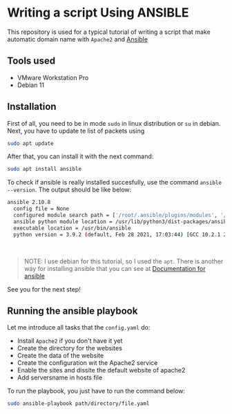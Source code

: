 # Writing a script Using ANSIBLE
This repository is used for a typical tutorial of writing a script that make automatic domain name with `Apache2` and [Ansible](https://ansible.com)
## Tools used
- VMware Workstation Pro
- Debian 11

## Installation
First of all, you need to be in mode `sudo` in linux distribution or `su` in debian. Next, you have to update te list of packets using
```sh
sudo apt update
```
After that, you can install it with the next command:
```sh
sudo apt install ansible
```
To check if ansible is really installed succesfully, use the command `ansible --version`. The output should be like below:
```sh
ansible 2.10.8
  config file = None
  configured module search path = ['/root/.ansible/plugins/modules', '/usr/share/ansible/plugins/modules']
  ansible python module location = /usr/lib/python3/dist-packages/ansible
  executable location = /usr/bin/ansible
  python version = 3.9.2 (default, Feb 28 2021, 17:03:44) [GCC 10.2.1 20210110]

```
&nbsp;
> NOTE: I use debian for this tutorial, so I used the `apt`. There is another way for installing ansible that you can see at [Documentation for ansible](https://docs.ansible.com/)

See you for the next step!

## Running the ansible playbook
Let me introduce all tasks that the `config.yaml` do:
  - Install `Apache2` if you don't have it yet
  - Create the directory for the websites
  - Create the data of the website
  - Create the configuration wit the Apache2 service
  - Enable the sites and dissite the default website of apache2 
  - Add serversname in hosts file 

To run the playbook, you just have to run the command below:
```sh
sudo ansible-playbook path/directory/file.yaml
```